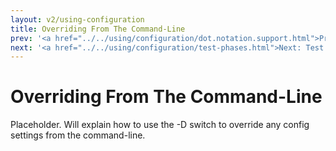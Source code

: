 ```yaml
---
layout: v2/using-configuration
title: Overriding From The Command-Line
prev: '<a href="../../using/configuration/dot.notation.support.html">Prev: dot.notation.support</a>'
next: '<a href="../../using/configuration/test-phases.html">Next: Test Phases Configuration</a>'
---
```

# Overriding From The Command-Line

Placeholder. Will explain how to use the -D switch to override any config settings from the command-line.